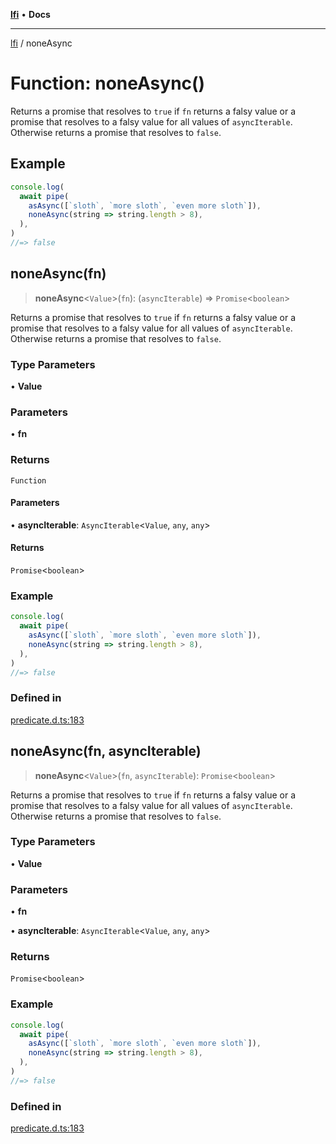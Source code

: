 [**lfi**](../readme.md) • **Docs**

---

[lfi](../globals.md) / noneAsync

# Function: noneAsync()

Returns a promise that resolves to `true` if `fn` returns a falsy value or a
promise that resolves to a falsy value for all values of `asyncIterable`.
Otherwise returns a promise that resolves to `false`.

## Example

```js
console.log(
  await pipe(
    asAsync([`sloth`, `more sloth`, `even more sloth`]),
    noneAsync(string => string.length > 8),
  ),
)
//=> false
```

## noneAsync(fn)

> **noneAsync**\<`Value`\>(`fn`): (`asyncIterable`) => `Promise`\<`boolean`\>

Returns a promise that resolves to `true` if `fn` returns a falsy value or a
promise that resolves to a falsy value for all values of `asyncIterable`.
Otherwise returns a promise that resolves to `false`.

### Type Parameters

• **Value**

### Parameters

• **fn**

### Returns

`Function`

#### Parameters

• **asyncIterable**: `AsyncIterable`\<`Value`, `any`, `any`\>

#### Returns

`Promise`\<`boolean`\>

### Example

```js
console.log(
  await pipe(
    asAsync([`sloth`, `more sloth`, `even more sloth`]),
    noneAsync(string => string.length > 8),
  ),
)
//=> false
```

### Defined in

[predicate.d.ts:183](https://github.com/TomerAberbach/lfi/blob/c9ef1bf4d1040d7f49c52b70b358c019e55f524d/src/operations/predicate.d.ts#L183)

## noneAsync(fn, asyncIterable)

> **noneAsync**\<`Value`\>(`fn`, `asyncIterable`): `Promise`\<`boolean`\>

Returns a promise that resolves to `true` if `fn` returns a falsy value or a
promise that resolves to a falsy value for all values of `asyncIterable`.
Otherwise returns a promise that resolves to `false`.

### Type Parameters

• **Value**

### Parameters

• **fn**

• **asyncIterable**: `AsyncIterable`\<`Value`, `any`, `any`\>

### Returns

`Promise`\<`boolean`\>

### Example

```js
console.log(
  await pipe(
    asAsync([`sloth`, `more sloth`, `even more sloth`]),
    noneAsync(string => string.length > 8),
  ),
)
//=> false
```

### Defined in

[predicate.d.ts:183](https://github.com/TomerAberbach/lfi/blob/c9ef1bf4d1040d7f49c52b70b358c019e55f524d/src/operations/predicate.d.ts#L183)
